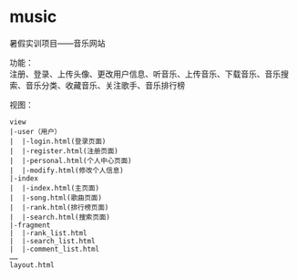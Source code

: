 # music
暑假实训项目——音乐网站

功能：<br>
注册、登录、上传头像、更改用户信息、听音乐、上传音乐、下载音乐、音乐搜索、音乐分类、收藏音乐、关注歌手、音乐排行榜

视图：
```
view
|-user（用户）
|  |-login.html(登录页面)
|  |-register.html(注册页面)
|  |-personal.html(个人中心页面)
|  |-modify.html(修改个人信息)
|-index
|  |-index.html(主页面)
|  |-song.html(歌曲页面)
|  |-rank.html(排行榜页面)
|  |-search.html(搜索页面)
|-fragment
|  |-rank_list.html
|  |-search_list.html
|  |-comment_list.html
……
layout.html
```
